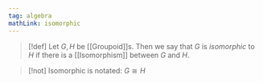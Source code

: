 ```yaml
---
tag: algebra
mathLink: isomorphic
---
```

>[!def]
>Let $G,H$ be [[Groupoid]]s. Then we say that $G$ is *isomorphic* to $H$ if there is a [[Isomorphism]] between $G$ and $H$.

>[!not]
>Isomorphic is notated: $G\cong H$


